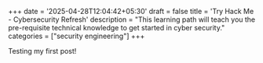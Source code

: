 +++
date = '2025-04-28T12:04:42+05:30'
draft = false
title = 'Try Hack Me - Cybersecurity Refresh'
description = "This learning path will teach you the pre-requisite technical knowledge to get started in cyber security."
categories = ["security engineering"]
+++

Testing my first post!
